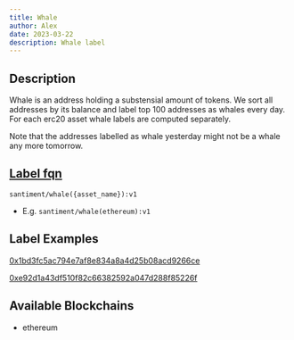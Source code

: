 ```yaml
---
title: Whale
author: Alex
date: 2023-03-22
description: Whale label
---
```


## Description

Whale is an address holding a substensial amount of tokens. We sort all addresses by its balance and label top 100 addresses as whales every day. For each erc20 asset whale labels are computed separately.

Note that the addresses labelled as whale yesterday might not be a whale any more tomorrow.

## [Label fqn](/labels/label-fqn)

`santiment/whale({asset_name}):v1`

* E.g. `santiment/whale(ethereum):v1`

## Label Examples

[0x1bd3fc5ac794e7af8e834a8a4d25b08acd9266ce](https://etherscan.io/address/0x1bd3fc5ac794e7af8e834a8a4d25b08acd9266ce)

[0xe92d1a43df510f82c66382592a047d288f85226f](https://etherscan.io/address/0xe92d1a43df510f82c66382592a047d288f85226f)

## Available Blockchains

* ethereum
